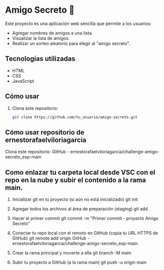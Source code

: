 # Amigo Secreto 🎁

Este proyecto es una aplicación web sencilla que permite a los usuarios:
- Agregar nombres de amigos a una lista.
- Visualizar la lista de amigos.
- Realizar un sorteo aleatorio para elegir al "amigo secreto".

## Tecnologías utilizadas
- HTML
- CSS
- JavaScript

## Cómo usar
1. Clona este repositorio:
   ```bash
   git clone https://github.com/tu_usuario/amigo-secreto.git

## Cómo usar repositorio de ernestorafaelviloriagarcia
Clona este repositorio: GitHub - ernestorafaelviloriagarcia/challenge-amigo-secreto_esp-main

## Como enlazar tu carpeta local desde VSC con el repo en la nube y subir el contenido a la rama main.

 

1. Inicializar git en tu proyecto (si aún no está inicializado)
git init

2. Agregar todos los archivos al área de preparación (staging)
git add .

3. Hacer el primer commit
git commit -m "Primer commit - proyecto Amigo Secreto"

4. Conectar tu repo local con el remoto en GitHub (copia tu URL HTTPS de GitHub)
git remote add origin GitHub - ernestorafaelviloriagarcia/challenge-amigo-secreto_esp-main

5. Crear la rama principal y moverte a ella
git branch -M main

6. Subir tu proyecto a GitHub (a la rama main)
git push -u origin main
